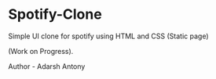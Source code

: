 # Spotify-Clone
Simple UI clone for spotify using HTML and CSS (Static page)

(Work on Progress).

Author - Adarsh Antony
